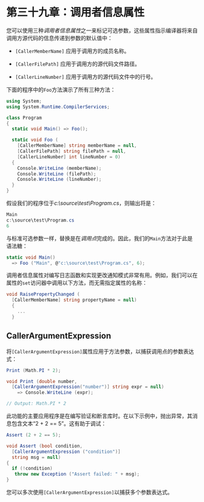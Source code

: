 # 第三十九章：调用者信息属性

您可以使用三种*调用者信息属性*之一来标记可选参数，这些属性指示编译器将来自调用方源代码的信息传递到参数的默认值中：

+   `[CallerMemberName]` 应用于调用方的成员名称。

+   `[CallerFilePath]` 应用于调用方的源代码文件路径。

+   `[CallerLineNumber]` 应用于调用方的源代码文件中的行号。

下面的程序中的`Foo`方法演示了所有三种方法：

```cs
using System;
using System.Runtime.CompilerServices;

class Program
{
  static void Main() => Foo();

  static void Foo (
    [CallerMemberName] string memberName = null,
    [CallerFilePath] string filePath = null,
    [CallerLineNumber] int lineNumber = 0)
  {
    Console.WriteLine (memberName);
    Console.WriteLine (filePath);
    Console.WriteLine (lineNumber);
  }
}
```

假设我们的程序位于*c:\source\test\Program.cs*，则输出将是：

```cs
Main
c:\source\test\Program.cs
6
```

与标准可选参数一样，替换是在*调用点*完成的。因此，我们的`Main`方法对于此是语法糖：

```cs
static void Main()
  => Foo ("Main", @"c:\source\test\Program.cs", 6);
```

调用者信息属性对编写日志函数和实现更改通知模式非常有用。例如，我们可以在属性的`set`访问器中调用以下方法，而无需指定属性的名称：

```cs
void RaisePropertyChanged (
  [CallerMemberName] string propertyName = null)
  {  
    ...
  }
```

## CallerArgumentExpression

将`[CallerArgumentExpression]`属性应用于方法参数，以捕获调用点的参数表达式：

```cs
Print (Math.PI * 2);

void Print (double number,
  [CallerArgumentExpression("number")] string expr = null)
    => Console.WriteLine (expr);

// Output: Math.PI * 2
```

此功能的主要应用程序是在编写验证和断言库时。在以下示例中，抛出异常，其消息包含文本“2 + 2 == 5”。这有助于调试：

```cs
Assert (2 + 2 == 5);

void Assert (bool condition,
  [CallerArgumentExpression ("condition")]
  string msg = null)
{
  if (!condition)
   throw new Exception ("Assert failed: " + msg);
}
```

您可以多次使用`[CallerArgumentExpression]`以捕获多个参数表达式。

